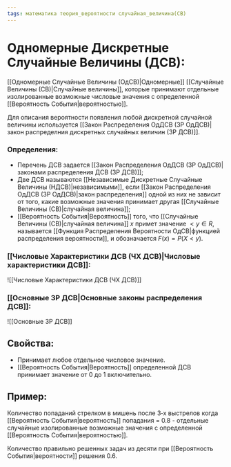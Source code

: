 ```yaml
---
tags: математика теория_вероятности случайная_величина(СВ)
---
```

# Одномерные Дискретные Случайные Величины (ДСВ):
[[Одномерные Случайные Величины (ОдСВ)|Одномерные]] [[Случайные Величины (СВ)|Случайные величины]], которые принимают отдельные изолированные возможные числовые значения с определенной [[Вероятность События|вероятностью]].

Для описания вероятности появления любой дискретной случайной величины используется [[Закон Распределения ОдДСВ (ЗР ОдДСВ)|закон распределния дискретных случайных величин (ЗР ДСВ)]].

### Определения:
* Перечень ДСВ задается [[Закон Распределения ОдДСВ (ЗР ОдДСВ)|законами распределения ДСВ (ЗР ДСВ)]];
* Две ДСВ называются [[Независимые Дискретные Случайные Величины (НДСВ)|независимыми]], если [[Закон Распределения ОдДСВ (ЗР ОдДСВ)|закон распределения]] одной из них не зависит от того, какие возможные значения принимает другая [[Случайные Величины (СВ)|случайная величина]];
* [[Вероятность События|Вероятность]] того, что [[Случайные Величины (СВ)|случайная величина]] $x$ примет значение $< y \in R$, называется [[Функция Распределения Вероятности ОдСВ|функцией распределения вероятности]], и обозначается $F(x) = P(X < y)$.

### [[Числовые Характеристики ДСВ (ЧХ ДСВ)|Числовые характеристики ДСВ]]:
![[Числовые Характеристики ДСВ (ЧХ ДСВ)]]

### [[Основные ЗР ДСВ|Основные законы распределения ДСВ]]:
![[Основные ЗР ДСВ]]

## Свойства:
* Принимает любое отдельное числовое значение.
* [[Вероятность События|Вероятность]] определенной ДСВ принимает значение от 0 до 1 включительно.

## Пример:
Количество попаданий стрелком в мишень после 3‑х выстрелов когда [[Вероятность События|вероятность]] попадания = 0.8 - отдельные случайные изолированные возможные значения с определенной [[Вероятность События|вероятностью]].

Количество правильно решенных задач из десяти при [[Вероятность События|вероятности]] решения 0.6.